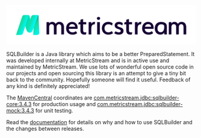 [![MetricStream](docs/MetricStream_Logo.png)][MetricStream]

SQLBuilder is a Java library which aims to be a better PreparedStatement. It was developed internally at MetricStream
and is in active use and maintained by MetricStream. We use lots of wonderful open source code in our projects and open
sourcing this library is an attempt to give a tiny bit back to the community. Hopefully someone will find it useful.
Feedback of any kind is definitely appreciated!

The [MavenCentral] coordinates are
[com.metricstream.jdbc:sqlbuilder-core:3.4.3](https://search.maven.org/artifact/com.metricstream.jdbc/sqlbuilder-core/3.4.3/jar)
for production usage and
[com.metricstream.jdbc:sqlbuilder-mock:3.4.3](https://search.maven.org/artifact/com.metricstream.jdbc/sqlbuilder-mock/3.4.3/jar)
for unit testing.

Read the [documentation](docs/Rationale.md) for details on why and how to use SQLBuilder and the changes between releases.

[MetricStream]: https://www.metricstream.com/
[MavenCentral]: https://mvnrepository.com/
